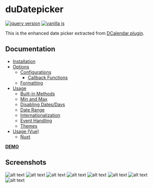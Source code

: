 duDatepicker
=========
[![jquery version](https://img.shields.io/npm/dt/@dmuy/jquery-datepicker?style=flat-square)](https://www.npmjs.com/package/@dmuy/jquery-datepicker)
[![vanilla js](https://img.shields.io/npm/dt/@dmuy/datepicker?style=flat-square)](https://www.npmjs.com/package/@dmuy/datepicker)

This is the enhanced date picker extracted from [DCalendar plugin](https://github.com/dmuy/DCalendar).

## Documentation
* [Installation](https://github.com/dmuy/duDatepicker/wiki/Installation)
* [Options](https://github.com/dmuy/duDatepicker/wiki/Options)
  * [Configurations](https://github.com/dmuy/duDatepicker/wiki/Options#configurations)
    * [Callback Functions](https://github.com/dmuy/duDatepicker/wiki/Options#callback-functions)
  * [Formatting](https://github.com/dmuy/duDatepicker/wiki/Options#formatting)
* [Usage](https://github.com/dmuy/duDatepicker/wiki/Usage)
  * [Built-in Methods](https://github.com/dmuy/duDatepicker/wiki/Usage#usable-built-in-methods)
  * [Min and Max](https://github.com/dmuy/duDatepicker/wiki/Usage#min-and-max)
  * [Disabling Dates/Days](https://github.com/dmuy/duDatepicker/wiki/Usage#disabling-specific-dates-andor-days)
  * [Date Range](https://github.com/dmuy/duDatepicker/wiki/Usage#date-range)
  * [Internationalization](https://github.com/dmuy/duDatepicker/wiki/Usage#internationalization)
  * [Event Handling](https://github.com/dmuy/duDatepicker/wiki/Usage#event-handling)
  * [Themes](https://github.com/dmuy/duDatepicker/wiki/Usage#themes)
* [Usage (Vue)](https://github.com/dmuy/duDatepicker/wiki/Usage-(Vue))
  * [Nuxt](https://github.com/dmuy/duDatepicker/wiki/Usage-(Vue)#nuxt)

[**DEMO**](https://dmuy.github.io/duDatepicker/)

## Screenshots
![alt text](https://i.imgur.com/cBFuALu.png "Date picker")
![alt text](https://i.imgur.com/DHtNcEN.png "with Clear button")
![alt text](https://i.imgur.com/iBYl49d.png "Months view")
![alt text](https://i.imgur.com/wgvJYCf.png "Years view")
![alt text](https://i.imgur.com/cezrhRv.png "Date range mode")
![alt text](https://i.imgur.com/KZxDxsW.png "Dark theme")
![alt text](https://i.imgur.com/Gqt8UzL.png "Inline date picker")
![alt text](https://i.imgur.com/5YfbZm9.png "Inline range date picker")
